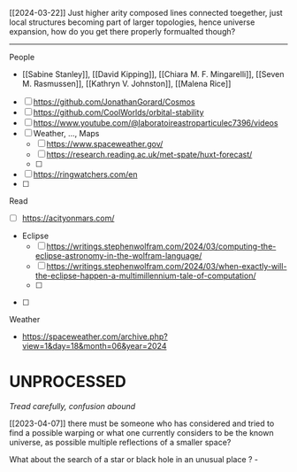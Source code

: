 
[[2024-03-22]]
Just higher arity composed lines connected toegether, just local structures becoming part of larger topologies, hence universe expansion, how do you get there properly formualted though?

---

People
- [[Sabine Stanley]], [[David Kipping]], [[Chiara M. F. Mingarelli]], [[Seven M. Rasmussen]], [[Kathryn V. Johnston]], [[Malena Rice]]

- [ ] https://github.com/JonathanGorard/Cosmos
- [ ] https://github.com/CoolWorlds/orbital-stability
- [ ] https://www.youtube.com/@laboratoireastroparticulec7396/videos
- [ ] Weather, ..., Maps
	- [ ] https://www.spaceweather.gov/
	- [ ] https://research.reading.ac.uk/met-spate/huxt-forecast/
	- [ ] 
- [ ] https://ringwatchers.com/en
- [ ] 

Read
- [ ] https://acityonmars.com/
- Eclipse
	- [ ] https://writings.stephenwolfram.com/2024/03/computing-the-eclipse-astronomy-in-the-wolfram-language/
	- [ ] https://writings.stephenwolfram.com/2024/03/when-exactly-will-the-eclipse-happen-a-multimillennium-tale-of-computation/
	- [ ] 
- [ ] 

Weather
- https://spaceweather.com/archive.php?view=1&day=18&month=06&year=2024
# UNPROCESSED
*Tread carefully, confusion abound*

[[2023-04-07]]
there must be someone who has considered and tried to find a possible warping or what one currently considers to be the known universe, as possible multiple reflections of a smaller space?

What about the search of a star or black hole in an unusual place ? -
